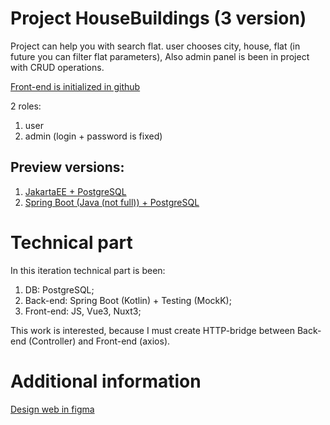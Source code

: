 # Project HouseBuildings (3 version)  
Project can help you with search flat. user chooses city, house, flat (in future you can filter flat parameters),
Also admin panel is been in project with CRUD operations.

[Front-end is initialized in github](https://github.com/Alex07062002/FlatSeller)

2 roles:  
1) user  
2) admin (login + password is fixed)  

## Preview versions:  
1) [JakartaEE + PostgreSQL](https://github.com/Alex07062002/Sale_flats_Jakarta)
2) [Spring Boot (Java (not full)) + PostgreSQL](https://github.com/Alex07062002/Sale_flats)

# Technical part

In this iteration technical part is been:  
1) DB: PostgreSQL;
2) Back-end: Spring Boot (Kotlin) + Testing (MockK);
3) Front-end: JS, Vue3, Nuxt3;

This work is interested, because I must create HTTP-bridge between Back-end (Controller)
and Front-end (axios).

# Additional information

[Design web in figma](https://www.figma.com/file/uqhGjRh858z30ljJQpkf02/FlatsSeller?type=whiteboard&node-id=0-1&t=XOUebJ8woJus2ZW5-0)